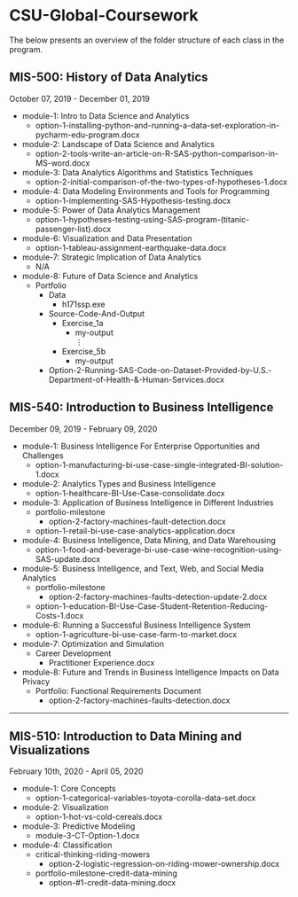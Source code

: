 # CSU-Global-Coursework

The below presents an overview of the folder structure of each class in the program.

## MIS-500: History of Data Analytics

October 07, 2019 - December 01, 2019

* module-1: Intro to Data Science and Analytics
    - option-1-installing-python-and-running-a-data-set-exploration-in-pycharm-edu-program.docx
* module-2: Landscape of Data Science and Analytics
    - option-2-tools-write-an-article-on-R-SAS-python-comparison-in-MS-word.docx
* module-3: Data Analytics Algorithms and Statistics Techniques
    - option-2-initial-comparison-of-the-two-types-of-hypotheses-1.docx
* module-4: Data Modeling Environments and Tools for Programming
    - option-1-implementing-SAS-Hypothesis-testing.docx
* module-5: Power of Data Analytics Management
    - option-1-hypotheses-testing-using-SAS-program-(titanic-passenger-list).docx
* module-6: Visualization and Data Presentation
    - option-1-tableau-assignment-earthquake-data.docx
* module-7: Strategic Implication of Data Analytics
    - N/A
* module-8: Future of Data Science and Analytics
    - Portfolio
        + Data
            - h171ssp.exe
        + Source-Code-And-Output
            - Exercise_1a
                + my-output <br/>
<span>&#8942;</span>
            - Exercise_5b
                + my-output
        + Option-2-Running-SAS-Code-on-Dataset-Provided-by-U.S.-Department-of-Health-&-Human-Services.docx

## MIS-540: Introduction to Business Intelligence

December 09, 2019 - February 09, 2020

* module-1: Business Intelligence For Enterprise Opportunities and Challenges
    - option-1-manufacturing-bi-use-case-single-integrated-BI-solution-1.docx
* module-2: Analytics Types and Business Intelligence
    - option-1-healthcare-BI-Use-Case-consolidate.docx
* module-3: Application of Business Intelligence in Different Industries
    - portfolio-milestone
        + option-2-factory-machines-fault-detection.docx
    - option-1-retail-bi-use-case-analytics-application.docx
* module-4: Business Intelligence, Data Mining, and Data Warehousing
    - option-1-food-and-beverage-bi-use-case-wine-recognition-using-SAS-update.docx
* module-5: Business Intelligence, and Text, Web, and Social Media Analytics
    - portfolio-milestone
        + option-2-factory-machines-faults-detection-update-2.docx
    - option-1-education-BI-Use-Case-Student-Retention-Reducing-Costs-1.docx
* module-6: Running a Successful Business Intelligence System
    - option-1-agriculture-bi-use-case-farm-to-market.docx
* module-7: Optimization and Simulation
    - Career Development
        + Practitioner Experience.docx
* module-8: Future and Trends in Business Intelligence Impacts on Data Privacy
    - Portfolio: Functional Requirements Document
        + option-2-factory-machines-faults-detection.docx
        
***

## MIS-510: Introduction to Data Mining and Visualizations

February 10th, 2020 - April 05, 2020

* module-1: Core Concepts
    - option-1-categorical-variables-toyota-corolla-data-set.docx
* module-2: Visualization
    - option-1-hot-vs-cold-cereals.docx
* module-3: Predictive Modeling
    - module-3-CT-Option-1.docx
* module-4: Classification
    - critical-thinking-riding-mowers
        + option-2-logistic-regression-on-riding-mower-ownership.docx
    - portfolio-milestone-credit-data-mining
        + option-#1-credit-data-mining.docx
